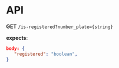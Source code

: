# API
**GET** ```/is-registered?number_plate={string}```

**expects**:
```json
body: {
   "registered": "boolean",
}
```